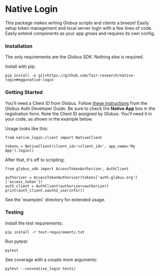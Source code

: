 # Native Login

This package makes writing Globus scripts and clients a breeze! Easily setup
token management and local server login with a few lines of code. Easily extend
components as your app grows and requires its own config.

### Installation

The only requirements are the Globus SDK. Nothing else is required.

Install with pip:

    pip install -e git+https://github.com/fair-research/native-login#egg=native-login


### Getting Started

You'll need a Client ID from Globus. Follow [these instructions](http://developers.globus.org)
from the Globus Auth Developer Guide. Be sure to check the
**Native App** box in the registration form. Note the Client ID assigned by Globus. 
You'll need it in your code, as shown in the example below.

Usage looks like this:

    from native_login.client import NativeClient

    tokens = NativeClient(client_id='<client_id>', app_name='My App').login()


After that, it's off to scripting:

    from globus_sdk import AccessTokenAuthorizer, AuthClient

    authorizer = AccessTokenAuthorizer(tokens['auth.globus.org']['access_token'])
    auth_client = AuthClient(authorizer=authorizer)
    print(auth_client.oauth2_userinfo())

See the 'examples' directory for extended usage.

### Testing

Install the test requirements:

    pip install -r test-requirements.txt

Run pytest:

    pytest

See coverage with a couple more arguments:

    pytest --cov=native_login tests/
